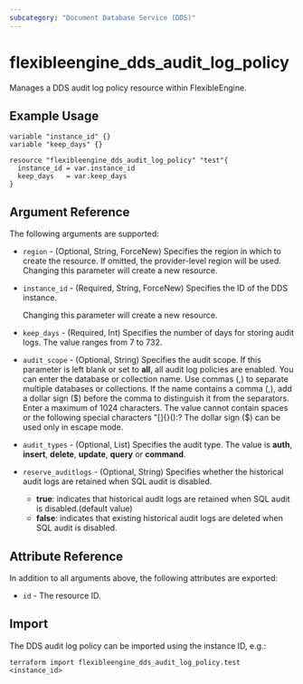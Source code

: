 ```yaml
---
subcategory: "Document Database Service (DDS)"
---
```


# flexibleengine_dds_audit_log_policy

Manages a DDS audit log policy resource within FlexibleEngine.

## Example Usage

```hcl
variable "instance_id" {}
variable "keep_days" {}

resource "flexibleengine_dds_audit_log_policy" "test"{
  instance_id = var.instance_id
  keep_days   = var.keep_days
}
```

## Argument Reference

The following arguments are supported:

* `region` - (Optional, String, ForceNew) Specifies the region in which to create the resource.
  If omitted, the provider-level region will be used. Changing this parameter will create a new resource.

* `instance_id` - (Required, String, ForceNew) Specifies the ID of the DDS instance.

  Changing this parameter will create a new resource.

* `keep_days` - (Required, Int) Specifies the number of days for storing audit logs. The value ranges from 7 to 732.

* `audit_scope` - (Optional, String) Specifies the audit scope.
  If this parameter is left blank or set to **all**, all audit log policies are enabled.
  You can enter the database or collection name. Use commas (,) to separate multiple databases
  or collections. If the name contains a comma (,), add a dollar sign ($) before the comma
  to distinguish it from the separators. Enter a maximum of 1024 characters. The value
  cannot contain spaces or the following special characters "[]{}():? The dollar sign ($)
  can be used only in escape mode.

* `audit_types` - (Optional, List) Specifies the audit type. The value is **auth**, **insert**, **delete**, **update**,
  **query** or **command**.

* `reserve_auditlogs` - (Optional, String) Specifies whether the historical audit logs are
  retained when SQL audit is disabled.
  + **true**: indicates that historical audit logs are retained when SQL audit is disabled.(default value)
  + **false**: indicates that existing historical audit logs are deleted when SQL audit is disabled.

## Attribute Reference

In addition to all arguments above, the following attributes are exported:

* `id` - The resource ID.

## Import

The DDS audit log policy can be imported using the instance ID, e.g.:

```shell
terraform import flexibleengine_dds_audit_log_policy.test <instance_id>
```
